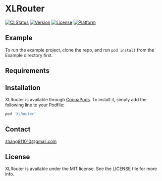 # XLRouter

[![CI Status](https://img.shields.io/travis/TsichiChang/XLRouter.svg?style=flat)](https://travis-ci.org/TsichiChang/XLRouter)
[![Version](https://img.shields.io/cocoapods/v/XLRouter.svg?style=flat)](https://cocoapods.org/pods/XLRouter)
[![License](https://img.shields.io/cocoapods/l/XLRouter.svg?style=flat)](https://cocoapods.org/pods/XLRouter)
[![Platform](https://img.shields.io/cocoapods/p/XLRouter.svg?style=flat)](https://cocoapods.org/pods/XLRouter)

## Example

To run the example project, clone the repo, and run `pod install` from the Example directory first.

## Requirements

## Installation

XLRouter is available through [CocoaPods](https://cocoapods.org). To install
it, simply add the following line to your Podfile:

```ruby
pod 'XLRouter'
```

## Contact

zhang911010@gmail.com

## License

XLRouter is available under the MIT license. See the LICENSE file for more info.
